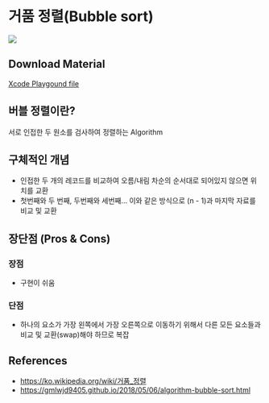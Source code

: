 # 거품 정렬(Bubble sort)
![](https://upload.wikimedia.org/wikipedia/commons/c/c8/Bubble-sort-example-300px.gif)

## Download Material
[Xcode Playgound file](https://raw.githubusercontent.com/hyeonmin-yoo/Fundamental-Algorithm/blob/main/BubbleSort.zip)

## 버블 정렬이란?
서로 인접한 두 원소를 검사하여 정렬하는 Algorithm

## 구체적인 개념
* 인접한 두 개의 레코드를 비교하여 오름/내림 차순의 순서대로 되어있지 않으면 위치를 교환
* 첫번째와 두 번째, 두번째와 세번째... 이와 같은 방식으로 (n - 1)과 마지막 자료를 비교 및 교환

## 장단점 (Pros & Cons)
### 장점
* 구현이 쉬움
### 단점
* 하나의 요소가 가장 왼쪽에서 가장 오른쪽으로 이동하기 위해서 다른 모든 요소들과 비교 및 교환(swap)해야 하므로 복잡

## References
* https://ko.wikipedia.org/wiki/거품_정렬
* https://gmlwjd9405.github.io/2018/05/06/algorithm-bubble-sort.html
